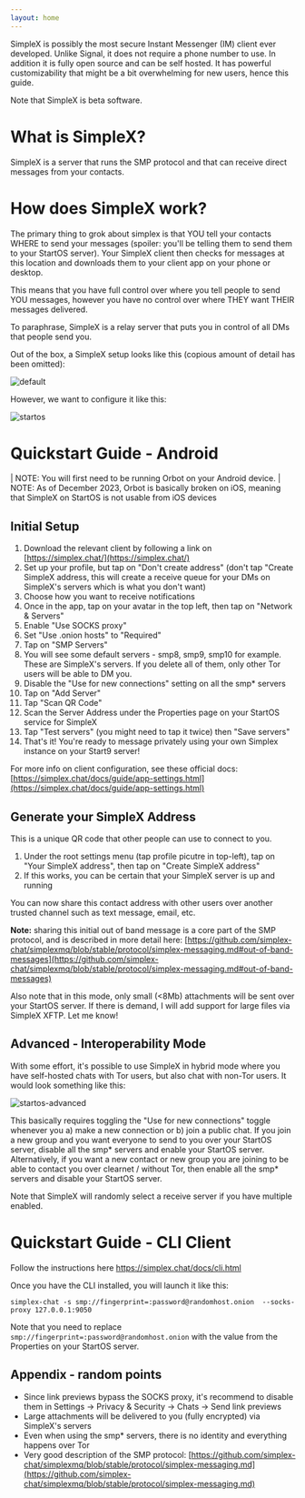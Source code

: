 ```yaml
---
layout: home
---
```


SimpleX is possibly the most secure Instant Messenger (IM) client ever developed. Unlike Signal, it does not require a phone number to use. In addition it is fully open source and can be self hosted. It has powerful customizability that might be a bit overwhelming for new users, hence this guide.

Note that SimpleX is beta software.

# What is SimpleX?
SimpleX is a server that runs the SMP protocol and that can receive direct messages from your contacts. 

# How does SimpleX work?
The primary thing to grok about simplex is that YOU tell your contacts WHERE to send your messages (spoiler: you'll be telling them to send them to your StartOS server). Your SimpleX client then checks for messages at this location and downloads them to your client app on your phone or desktop. 

This means that you have full control over where you tell people to send YOU messages, however you have no control over where THEY want THEIR messages delivered. 

To paraphrase, SimpleX is a relay server that puts you in control of all DMs that people send you.

Out of the box, a SimpleX setup looks like this (copious amount of detail has been omitted):

![default](/assets/default.png)


However, we want to configure it like this:

![startos](/assets/startos.png)

# Quickstart Guide - Android

| NOTE: You will first need to be running Orbot on your Android device.
| NOTE: As of December 2023, Orbot is basically broken on iOS, meaning that SimpleX on StartOS is not usable from iOS devices

## Initial Setup
1. Download the relevant client by following a link on [https://simplex.chat/](https://simplex.chat/)
1. Set up your profile, but tap on "Don't create address" (don't tap "Create SimpleX address, this will create a receive queue for your DMs on SimpleX's servers which is what you don't want)
1. Choose how you want to receive notifications
1. Once in the app, tap on your avatar in the top left, then tap on "Network & Servers"
1. Enable "Use SOCKS proxy"
1. Set "Use .onion hosts" to "Required"
1. Tap on "SMP Servers"
1. You will see some default servers - smp8, smp9, smp10 for example. These are SimpleX's servers. If you delete all of them, only other Tor users will be able to DM you. 
1. Disable the "Use for new connections" setting on all the smp* servers
1. Tap on "Add Server"
1. Tap "Scan QR Code"
1. Scan the Server Address under the Properties page on your StartOS service for SimpleX
1. Tap "Test servers" (you might need to tap it twice) then "Save servers"
1. That's it!  You're ready to message privately using your own Simplex instance on your Start9 server!


For more info on client configuration, see these official docs: [https://simplex.chat/docs/guide/app-settings.html](https://simplex.chat/docs/guide/app-settings.html)
## Generate your SimpleX Address

This is a unique QR code that other people can use to connect to you. 

1. Under the root settings menu (tap profile picutre in top-left), tap on "Your SimpleX address", then tap on "Create SimpleX address"
1. If this works, you can be certain that your SimpleX server is up and running 

You can now share this contact address with other users over another trusted channel such as text message, email, etc. 

**Note:** sharing this initial out of band message is a core part of the SMP protocol, and is described in more detail here: [https://github.com/simplex-chat/simplexmq/blob/stable/protocol/simplex-messaging.md#out-of-band-messages](https://github.com/simplex-chat/simplexmq/blob/stable/protocol/simplex-messaging.md#out-of-band-messages)

Also note that in this mode, only small (<8Mb) attachments will be sent over your StartOS server. If there is demand, I will add support for large files via SimpleX XFTP. Let me know!

## Advanced - Interoperability Mode

With some effort, it's possible to use SimpleX in hybrid mode where you have self-hosted chats with Tor users, but also chat with non-Tor users. It would look something like this:

![startos-advanced](/assets/startos-advanced.png)

This basically requires toggling the "Use for new connections" toggle whenever you a) make a new connection or b) join a public chat. If you join a new group and you want everyone to send to you over your StartOS server, disable all the smp* servers and enable your StartOS server. Alternatively, if you want a new contact or new group you are joining to be able to contact you over clearnet / without Tor, then enable all the smp* servers and disable your StartOS server.

Note that SimpleX will randomly select a receive server if you have multiple enabled.

# Quickstart Guide - CLI Client

Follow the instructions here https://simplex.chat/docs/cli.html

Once you have the CLI installed, you will launch it like this:

`simplex-chat -s smp://fingerprint=:password@randomhost.onion  --socks-proxy 127.0.0.1:9050`

Note that you need to replace `smp://fingerprint=:password@randomhost.onion` with the value from the Properties on your StartOS server.


## Appendix - random points
- Since link previews bypass the SOCKS proxy, it's recommend to disable them in Settings -> Privacy & Security -> Chats -> Send link previews
- Large attachments will be delivered to you (fully encrypted) via SimpleX's servers
- Even when using the smp* servers, there is no identity and everything happens over Tor
- Very good description of the SMP protocol: [https://github.com/simplex-chat/simplexmq/blob/stable/protocol/simplex-messaging.md](https://github.com/simplex-chat/simplexmq/blob/stable/protocol/simplex-messaging.md)
